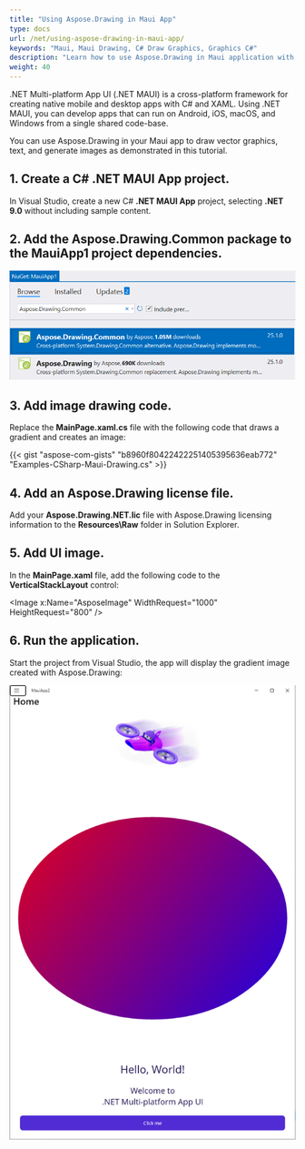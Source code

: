 ```yaml
---
title: "Using Aspose.Drawing in Maui App"
type: docs
url: /net/using-aspose-drawing-in-maui-app/
keywords: "Maui, Maui Drawing, C# Draw Graphics, Graphics C#"
description: "Learn how to use Aspose.Drawing in Maui application with C#."
weight: 40
---
```


.NET Multi-platform App UI (.NET MAUI) is a cross-platform framework for creating native mobile and desktop apps with C# and XAML. Using .NET MAUI, you can develop apps that can run on Android, iOS, macOS, and Windows from a single shared code-base.

You can use Aspose.Drawing in your Maui app to draw vector graphics, text, and generate images as demonstrated in this tutorial.

## 1. Create a C# .NET MAUI App project.

In Visual Studio, create a new C# **.NET MAUI App** project, selecting **.NET 9.0** without including sample content.

## 2. Add the Aspose.Drawing.Common package to the MauiApp1 project dependencies.

<img src="installation.png" alt="Aspose.Drawing.Common package" />

## 3. Add image drawing code.

Replace the **MainPage.xaml.cs** file with the following code that draws a gradient and creates an image:

{{< gist "aspose-com-gists" "b8960f80422422251405395636eab772" "Examples-CSharp-Maui-Drawing.cs" >}}

## 4. Add an Aspose.Drawing license file.

Add your **Aspose.Drawing.NET.lic** file with Aspose.Drawing licensing information to the **Resources\Raw** folder in Solution Explorer.

## 5. Add UI image.

In the **MainPage.xaml** file, add the following code to the **VerticalStackLayout** control:

&lt;Image x:Name="AsposeImage" WidthRequest="1000" HeightRequest="800" /&gt;

## 6. Run the application.

Start the project from Visual Studio, the app will display the gradient image created with Aspose.Drawing:

<img src="linear-gradient-in-maui.png" alt="Linear gradient drawn in Maui" />
